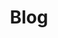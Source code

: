 ---
# 네비게이션바에서 블로그 눌렀을 때 송출할 페이지의 내용 결정
title: "Blog"
layout: category-Blog  #네비게이션바에 나오는건 여러 카테고리중 하나이므로 복수형. 이 페이지엔 단수형이 없다. 
permalink: /categories/Blog/
author_profile: true
sidebar_main: ture
classes: wide
taxonomy: Blog
---